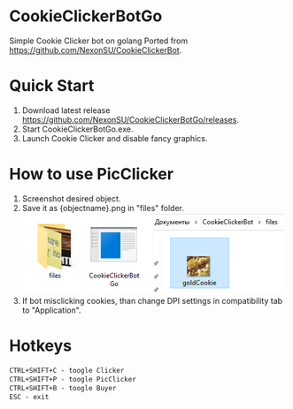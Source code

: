 # CookieClickerBotGo
Simple Cookie Clicker bot on golang
Ported from https://github.com/NexonSU/CookieClickerBot.

# Quick Start
1) Download latest release https://github.com/NexonSU/CookieClickerBotGo/releases.
2) Start CookieClickerBotGo.exe.
3) Launch Cookie Clicker and disable fancy graphics.

# How to use PicClicker
1) Screenshot desired object.
2) Save it as {objectname}.png in "files" folder.  
![files1](https://raw.githubusercontent.com/NexonSU/CookieClickerBotGo/main/README/files1.png) 
![files2](https://raw.githubusercontent.com/NexonSU/CookieClickerBotGo/main/README/files2.png)
3) If bot misclicking cookies, than change DPI settings in compatibility tab to "Application".

# Hotkeys
```
CTRL+SHIFT+C - toogle Clicker
CTRL+SHIFT+P - toogle PicClicker
CTRL+SHIFT+B - toogle Buyer
ESC - exit
```